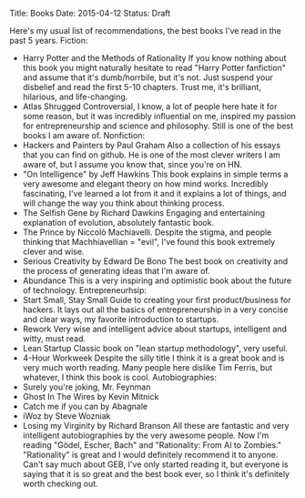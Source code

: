 Title: Books
Date: 2015-04-12
Status: Draft

Here's my usual list of recommendations, the best books I've read in the past 5 years.
Fiction:
- Harry Potter and the Methods of Rationality
If you know nothing about this book you might naturally hesitate to read "Harry Potter fanfiction" and assume that it's dumb/horrbile, but it's not. Just suspend your disbelief and read the first 5-10 chapters. Trust me, it's brilliant, hilarious, and life-changing.
- Atlas Shrugged
Controversial, I know, a lot of people here hate it for some reason, but it was incredibly influential on me, inspired my passion for entrepreneurship and science and philosophy. Still is one of the best books I am aware of.
Nonfiction:
- Hackers and Painters by Paul Graham
Also a collection of his essays that you can find on github. He is one of the most clever writers I am aware of, but I assume you know that, since you're on HN.
- "On Intelligence" by Jeff Hawkins
This book explains in simple terms a very awesome and elegant theory on how mind works. Incredibly fascinating, I've learned a lot from it and it explains a lot of things, and will change the way you think about thinking process.
- The Selfish Gene by Richard Dawkins
Engaging and entertaining explanation of evolution, absolutely fantastic book.
- The Prince by Niccolò Machiavelli.
Despite the stigma, and people thinking that Machhiavellian = "evil", I've found this book extremely clever and wise.
- Serious Creativity by Edward De Bono
The best book on creativity and the process of generating ideas that I'm aware of.
- Abundance
This is a very inspiring and optimistic book about the future of technology.
Entrepreneurhsip:
- Start Small, Stay Small
Guide to creating your first product/business for hackers. It lays out all the basics of entrepreneurship in a very concise and clear ways, my favorite introduction to startups.
- Rework
Very wise and intelligent advice about startups, intelligent and witty, must read.
- Lean Startup
Classic book on "lean startup methodology", very useful.
- 4-Hour Workweek
Despite the silly title I think it is a great book and is very much worth reading. Many people here dislike Tim Ferris, but whatever, I think this book is cool.
Autobiographies:
- Surely you're joking, Mr. Feynman
- Ghost In The Wires by Kevin Mitnick
- Catch me if you can by Abagnale
- iWoz by Steve Wozniak
- Losing my Virginity by Richard Branson
All these are fantastic and very intelligent autobiographies by the very awesome people.
Now I'm reading "Gödel, Escher, Bach" and "Rationality: From AI to Zombies."
"Rationality" is great and I would definitely recommend it to anyone. Can't say much about GEB, I've only started reading it, but everyone is saying that it is so great and the best book ever, so I think it's definitely worth checking out.
